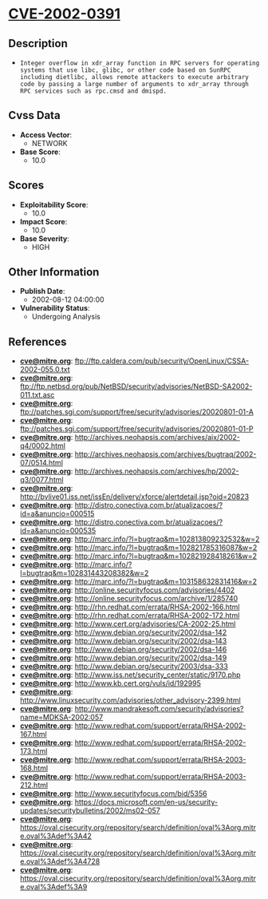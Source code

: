 
# [CVE-2002-0391](ftp://ftp.caldera.com/pub/security/OpenLinux/CSSA-2002-055.0.txt)

## Description

- `Integer overflow in xdr_array function in RPC servers for operating systems that use libc, glibc, or other code based on SunRPC including dietlibc, allows remote attackers to execute arbitrary code by passing a large number of arguments to xdr_array through RPC services such as rpc.cmsd and dmispd.`

## Cvss Data

- **Access Vector**:
  - NETWORK
- **Base Score**:
  - 10.0

## Scores

- **Exploitability Score**:
  - 10.0
- **Impact Score**:
  - 10.0
- **Base Severity**:
  - HIGH

## Other Information

- **Publish Date**:
  - 2002-08-12 04:00:00
- **Vulnerability Status**:
  - Undergoing Analysis

## References

- **cve@mitre.org**: ftp://ftp.caldera.com/pub/security/OpenLinux/CSSA-2002-055.0.txt
- **cve@mitre.org**: ftp://ftp.netbsd.org/pub/NetBSD/security/advisories/NetBSD-SA2002-011.txt.asc
- **cve@mitre.org**: ftp://patches.sgi.com/support/free/security/advisories/20020801-01-A
- **cve@mitre.org**: ftp://patches.sgi.com/support/free/security/advisories/20020801-01-P
- **cve@mitre.org**: http://archives.neohapsis.com/archives/aix/2002-q4/0002.html
- **cve@mitre.org**: http://archives.neohapsis.com/archives/bugtraq/2002-07/0514.html
- **cve@mitre.org**: http://archives.neohapsis.com/archives/hp/2002-q3/0077.html
- **cve@mitre.org**: http://bvlive01.iss.net/issEn/delivery/xforce/alertdetail.jsp?oid=20823
- **cve@mitre.org**: http://distro.conectiva.com.br/atualizacoes/?id=a&anuncio=000515
- **cve@mitre.org**: http://distro.conectiva.com.br/atualizacoes/?id=a&anuncio=000535
- **cve@mitre.org**: http://marc.info/?l=bugtraq&m=102813809232532&w=2
- **cve@mitre.org**: http://marc.info/?l=bugtraq&m=102821785316087&w=2
- **cve@mitre.org**: http://marc.info/?l=bugtraq&m=102821928418261&w=2
- **cve@mitre.org**: http://marc.info/?l=bugtraq&m=102831443208382&w=2
- **cve@mitre.org**: http://marc.info/?l=bugtraq&m=103158632831416&w=2
- **cve@mitre.org**: http://online.securityfocus.com/advisories/4402
- **cve@mitre.org**: http://online.securityfocus.com/archive/1/285740
- **cve@mitre.org**: http://rhn.redhat.com/errata/RHSA-2002-166.html
- **cve@mitre.org**: http://rhn.redhat.com/errata/RHSA-2002-172.html
- **cve@mitre.org**: http://www.cert.org/advisories/CA-2002-25.html
- **cve@mitre.org**: http://www.debian.org/security/2002/dsa-142
- **cve@mitre.org**: http://www.debian.org/security/2002/dsa-143
- **cve@mitre.org**: http://www.debian.org/security/2002/dsa-146
- **cve@mitre.org**: http://www.debian.org/security/2002/dsa-149
- **cve@mitre.org**: http://www.debian.org/security/2003/dsa-333
- **cve@mitre.org**: http://www.iss.net/security_center/static/9170.php
- **cve@mitre.org**: http://www.kb.cert.org/vuls/id/192995
- **cve@mitre.org**: http://www.linuxsecurity.com/advisories/other_advisory-2399.html
- **cve@mitre.org**: http://www.mandrakesoft.com/security/advisories?name=MDKSA-2002:057
- **cve@mitre.org**: http://www.redhat.com/support/errata/RHSA-2002-167.html
- **cve@mitre.org**: http://www.redhat.com/support/errata/RHSA-2002-173.html
- **cve@mitre.org**: http://www.redhat.com/support/errata/RHSA-2003-168.html
- **cve@mitre.org**: http://www.redhat.com/support/errata/RHSA-2003-212.html
- **cve@mitre.org**: http://www.securityfocus.com/bid/5356
- **cve@mitre.org**: https://docs.microsoft.com/en-us/security-updates/securitybulletins/2002/ms02-057
- **cve@mitre.org**: https://oval.cisecurity.org/repository/search/definition/oval%3Aorg.mitre.oval%3Adef%3A42
- **cve@mitre.org**: https://oval.cisecurity.org/repository/search/definition/oval%3Aorg.mitre.oval%3Adef%3A4728
- **cve@mitre.org**: https://oval.cisecurity.org/repository/search/definition/oval%3Aorg.mitre.oval%3Adef%3A9
